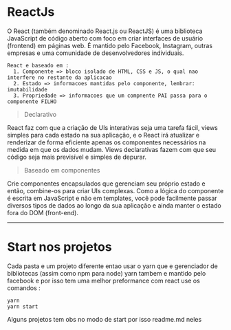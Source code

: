 # ReactJs

O React (também denominado React.js ou ReactJS) é uma biblioteca JavaScript de código aberto com foco em criar interfaces de usuário (frontend) em páginas web. 
É mantido pelo Facebook, Instagram, outras empresas e uma comunidade de desenvolvedores individuais.


    React e baseado em :
      1. Componente => bloco isolado de HTML, CSS e JS, o qual nao interfere no restante da aplicacao
      2. Estado => informacoes mantidas pelo componente, lembrar: imutabilidade
      3. Propriedade => informacoes que um compnente PAI passa para o componente FILHO


>Declarativo

React faz com que a criação de UIs interativas seja uma tarefa fácil, views simples para cada estado na sua aplicação, e o React irá atualizar e renderizar de forma eficiente apenas os componentes necessários na medida em que os dados mudam. Views declarativas fazem com que seu código seja mais previsível e simples de depurar.

>Baseado em componentes

Crie componentes encapsulados que gerenciam seu próprio estado e então, combine-os para criar UIs complexas. Como a lógica do componente é escrita em JavaScript e não em templates, você pode facilmente passar diversos tipos de dados ao longo da sua aplicação e ainda manter o estado fora do DOM (front-end).


__________________________________________________

# Start nos projetos

Cada pasta e um projeto diferente entao usar o yarn que e gerenciador de bibliotecas (assim como npm para node) yarn tambem e mantido pelo facebook e por isso tem uma melhor preformance com react
use os comandos :

    yarn
    yarn start

Alguns projetos tem obs no modo de start por isso readme.md neles
